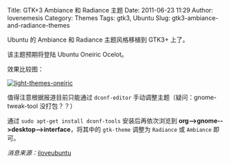 Title: GTK+3 Ambiance 和 Radiance 主题
Date: 2011-06-23 11:29
Author: lovenemesis
Category: Themes
Tags: gtk3, Ubuntu
Slug: gtk3-ambiance-and-radiance-themes

Ubuntu 的 Ambiance 和 Radiance 主题风格移植到 GTK3+ 上了。

该主题预期将登陆 Ubuntu Oneiric Ocelot。

效果比较图：

[![](http://linuxtoy.org/img/2011/06/light-themes-oneiric.png "light-themes-oneiric")](http://linuxtoy.org/img/2011/06/light-themes-oneiric.png)

值得注意根据报道目前只能通过 `dconf-editor`
手动调整主题（疑问：gnome-tweak-tool 没打包？？）

通过 `sudo apt-get install dconf-tools` 安装后再依次浏览到
**org-->gnome-->desktop-->interface**，将其中的 `gtk-theme` 调整为
`Radiance` 或 `Ambiance` 即可。

*消息来源：*[iloveubuntu](http://iloveubuntu.net/gtk3-ambiance-and-radiance-have-landed-oneiric-ocelot)
